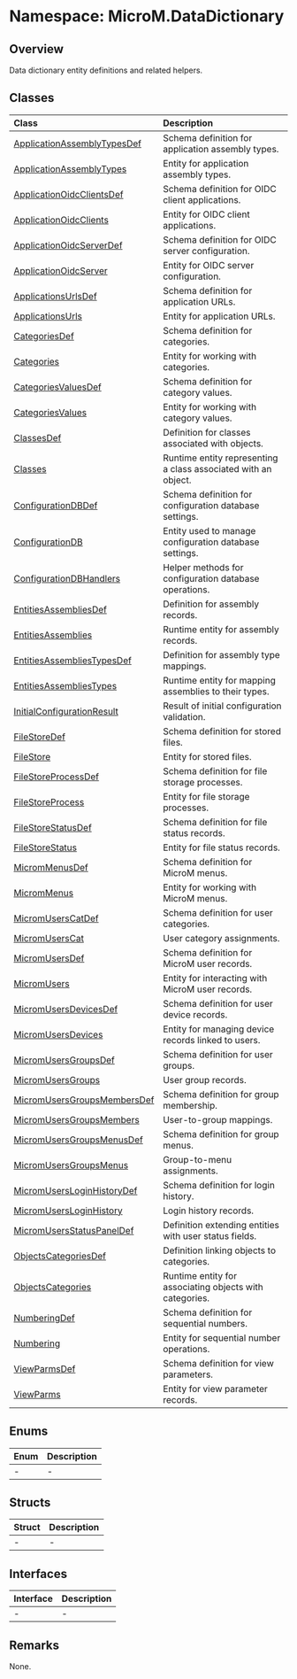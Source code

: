 ﻿# Namespace: MicroM.DataDictionary
## Overview
Data dictionary entity definitions and related helpers.

## Classes
| Class | Description |
|:------------|:-------------|
| [ApplicationAssemblyTypesDef](ApplicationAssemblyTypesDef/index.md) | Schema definition for application assembly types. |
| [ApplicationAssemblyTypes](ApplicationAssemblyTypes/index.md) | Entity for application assembly types. |
| [ApplicationOidcClientsDef](ApplicationOidcClientsDef/index.md) | Schema definition for OIDC client applications. |
| [ApplicationOidcClients](ApplicationOidcClients/index.md) | Entity for OIDC client applications. |
| [ApplicationOidcServerDef](ApplicationOidcServerDef/index.md) | Schema definition for OIDC server configuration. |
| [ApplicationOidcServer](ApplicationOidcServer/index.md) | Entity for OIDC server configuration. |
| [ApplicationsUrlsDef](ApplicationsUrlsDef/index.md) | Schema definition for application URLs. |
| [ApplicationsUrls](ApplicationsUrls/index.md) | Entity for application URLs. |
| [CategoriesDef](CategoriesDef/index.md) | Schema definition for categories. |
| [Categories](Categories/index.md) | Entity for working with categories. |
| [CategoriesValuesDef](CategoriesValuesDef/index.md) | Schema definition for category values. |
| [CategoriesValues](CategoriesValues/index.md) | Entity for working with category values. |
| [ClassesDef](ClassesDef/index.md) | Definition for classes associated with objects. |
| [Classes](Classes/index.md) | Runtime entity representing a class associated with an object. |
| [ConfigurationDBDef](ConfigurationDBDef/index.md) | Schema definition for configuration database settings. |
| [ConfigurationDB](ConfigurationDB/index.md) | Entity used to manage configuration database settings. |
| [ConfigurationDBHandlers](ConfigurationDBHandlers/index.md) | Helper methods for configuration database operations. |
| [EntitiesAssembliesDef](EntitiesAssembliesDef/index.md) | Definition for assembly records. |
| [EntitiesAssemblies](EntitiesAssemblies/index.md) | Runtime entity for assembly records. |
| [EntitiesAssembliesTypesDef](EntitiesAssembliesTypesDef/index.md) | Definition for assembly type mappings. |
| [EntitiesAssembliesTypes](EntitiesAssembliesTypes/index.md) | Runtime entity for mapping assemblies to their types. |
| [InitialConfigurationResult](InitialConfigurationResult/index.md) | Result of initial configuration validation. |
| [FileStoreDef](FileStoreDef/index.md) | Schema definition for stored files. |
| [FileStore](FileStore/index.md) | Entity for stored files. |
| [FileStoreProcessDef](FileStoreProcessDef/index.md) | Schema definition for file storage processes. |
| [FileStoreProcess](FileStoreProcess/index.md) | Entity for file storage processes. |
| [FileStoreStatusDef](FileStoreStatusDef/index.md) | Schema definition for file status records. |
| [FileStoreStatus](FileStoreStatus/index.md) | Entity for file status records. |
| [MicromMenusDef](MicromMenusDef/index.md) | Schema definition for MicroM menus. |
| [MicromMenus](MicromMenus/index.md) | Entity for working with MicroM menus. |
| [MicromUsersCatDef](MicromUsersCatDef/index.md) | Schema definition for user categories. |
| [MicromUsersCat](MicromUsersCat/index.md) | User category assignments. |
| [MicromUsersDef](MicromUsersDef/index.md) | Schema definition for MicroM user records. |
| [MicromUsers](MicromUsers/index.md) | Entity for interacting with MicroM user records. |
| [MicromUsersDevicesDef](MicromUsersDevicesDef/index.md) | Schema definition for user device records. |
| [MicromUsersDevices](MicromUsersDevices/index.md) | Entity for managing device records linked to users. |
| [MicromUsersGroupsDef](MicromUsersGroupsDef/index.md) | Schema definition for user groups. |
| [MicromUsersGroups](MicromUsersGroups/index.md) | User group records. |
| [MicromUsersGroupsMembersDef](MicromUsersGroupsMembersDef/index.md) | Schema definition for group membership. |
| [MicromUsersGroupsMembers](MicromUsersGroupsMembers/index.md) | User-to-group mappings. |
| [MicromUsersGroupsMenusDef](MicromUsersGroupsMenusDef/index.md) | Schema definition for group menus. |
| [MicromUsersGroupsMenus](MicromUsersGroupsMenus/index.md) | Group-to-menu assignments. |
| [MicromUsersLoginHistoryDef](MicromUsersLoginHistoryDef/index.md) | Schema definition for login history. |
| [MicromUsersLoginHistory](MicromUsersLoginHistory/index.md) | Login history records. |
| [MicromUsersStatusPanelDef](MicromUsersStatusPanelDef/index.md) | Definition extending entities with user status fields. |
| [ObjectsCategoriesDef](ObjectsCategoriesDef/index.md) | Definition linking objects to categories. |
| [ObjectsCategories](ObjectsCategories/index.md) | Runtime entity for associating objects with categories. |
| [NumberingDef](NumberingDef/index.md) | Schema definition for sequential numbers. |
| [Numbering](Numbering/index.md) | Entity for sequential number operations. |
| [ViewParmsDef](ViewParmsDef/index.md) | Schema definition for view parameters. |
| [ViewParms](ViewParms/index.md) | Entity for view parameter records. |

## Enums
| Enum | Description |
|:------------|:-------------|
| - | - |

## Structs
| Struct | Description |
|:------------|:-------------|
| - | - |

## Interfaces
| Interface | Description |
|:------------|:-------------|
| - | - |

## Remarks
None.

